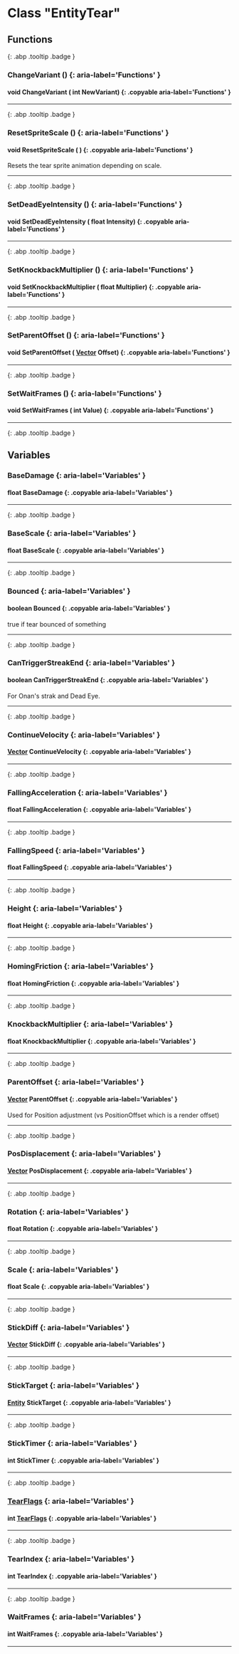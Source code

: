 # Class "EntityTear"
## Functions
[ ](#){: .abp .tooltip .badge }
### ChangeVariant () {: aria-label='Functions' }
#### void ChangeVariant ( int NewVariant)  {: .copyable aria-label='Functions' }

___ 
[ ](#){: .abp .tooltip .badge }
### ResetSpriteScale () {: aria-label='Functions' }
#### void ResetSpriteScale ( )  {: .copyable aria-label='Functions' }
Resets the tear sprite animation depending on scale. 
___ 
[ ](#){: .abp .tooltip .badge }
### SetDeadEyeIntensity () {: aria-label='Functions' }
#### void SetDeadEyeIntensity ( float Intensity)  {: .copyable aria-label='Functions' }

___ 
[ ](#){: .abp .tooltip .badge }
### SetKnockbackMultiplier () {: aria-label='Functions' }
#### void SetKnockbackMultiplier ( float Multiplier)  {: .copyable aria-label='Functions' }

___ 
[ ](#){: .abp .tooltip .badge }
### SetParentOffset () {: aria-label='Functions' }
#### void SetParentOffset ( [Vector](../Vector) Offset)  {: .copyable aria-label='Functions' }

___ 
[ ](#){: .abp .tooltip .badge }
### SetWaitFrames () {: aria-label='Functions' }
#### void SetWaitFrames ( int Value)  {: .copyable aria-label='Functions' }

___ 
[ ](#){: .abp .tooltip .badge }
## Variables
### BaseDamage {: aria-label='Variables' }
####  float BaseDamage  {: .copyable aria-label='Variables' }

___ 
[ ](#){: .abp .tooltip .badge }
### BaseScale {: aria-label='Variables' }
####  float BaseScale  {: .copyable aria-label='Variables' }

___ 
[ ](#){: .abp .tooltip .badge }
### Bounced {: aria-label='Variables' }
#### boolean Bounced  {: .copyable aria-label='Variables' }
true if tear bounced of something 
___ 
[ ](#){: .abp .tooltip .badge }
### CanTriggerStreakEnd {: aria-label='Variables' }
#### boolean CanTriggerStreakEnd  {: .copyable aria-label='Variables' }
For Onan's strak and Dead Eye. 
___ 
[ ](#){: .abp .tooltip .badge }
### ContinueVelocity {: aria-label='Variables' }
#### [Vector](../Vector) ContinueVelocity  {: .copyable aria-label='Variables' }

___ 
[ ](#){: .abp .tooltip .badge }
### FallingAcceleration {: aria-label='Variables' }
#### float FallingAcceleration  {: .copyable aria-label='Variables' }

___ 
[ ](#){: .abp .tooltip .badge }
### FallingSpeed {: aria-label='Variables' }
#### float FallingSpeed  {: .copyable aria-label='Variables' }

___ 
[ ](#){: .abp .tooltip .badge }
### Height {: aria-label='Variables' }
#### float Height  {: .copyable aria-label='Variables' }

___ 
[ ](#){: .abp .tooltip .badge }
### HomingFriction {: aria-label='Variables' }
#### float HomingFriction  {: .copyable aria-label='Variables' }

___ 
[ ](#){: .abp .tooltip .badge }
### KnockbackMultiplier {: aria-label='Variables' }
#### float KnockbackMultiplier  {: .copyable aria-label='Variables' }

___ 
[ ](#){: .abp .tooltip .badge }
### ParentOffset {: aria-label='Variables' }
#### [Vector](../Vector) ParentOffset  {: .copyable aria-label='Variables' }
Used for Position adjustment (vs PositionOffset which is a render offset) 
___ 
[ ](#){: .abp .tooltip .badge }
### PosDisplacement {: aria-label='Variables' }
####   [Vector](../Vector) PosDisplacement  {: .copyable aria-label='Variables' }

___ 
[ ](#){: .abp .tooltip .badge }
### Rotation {: aria-label='Variables' }
#### float Rotation  {: .copyable aria-label='Variables' }

___ 
[ ](#){: .abp .tooltip .badge }
### Scale {: aria-label='Variables' }
#### float Scale  {: .copyable aria-label='Variables' }

___ 
[ ](#){: .abp .tooltip .badge }
### StickDiff {: aria-label='Variables' }
#### [Vector](../Vector) StickDiff  {: .copyable aria-label='Variables' }

___ 
[ ](#){: .abp .tooltip .badge }
### StickTarget {: aria-label='Variables' }
#### [Entity](../Entity) StickTarget  {: .copyable aria-label='Variables' }

___ 
[ ](#){: .abp .tooltip .badge }
### StickTimer {: aria-label='Variables' }
#### int StickTimer  {: .copyable aria-label='Variables' }

___ 
[ ](#){: .abp .tooltip .badge }
### [TearFlags](../enums/TearFlags) {: aria-label='Variables' }
#### int [TearFlags](../enums/TearFlags)  {: .copyable aria-label='Variables' }

___ 
[ ](#){: .abp .tooltip .badge }
### TearIndex {: aria-label='Variables' }
####  int TearIndex  {: .copyable aria-label='Variables' }

___ 
[ ](#){: .abp .tooltip .badge }
### WaitFrames {: aria-label='Variables' }
#### int WaitFrames  {: .copyable aria-label='Variables' }

___ 
